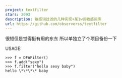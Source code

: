 ```yaml
---
project: textfilter
stars: 2093
description: 敏感词过滤的几种实现+某1w词敏感词库
url: https://github.com/observerss/textfilter
---
```


很短但是觉得挺有用的东东
所以单独立了个项目备份一下

USAGE:

    >>> f = DFAFilter()
    >>> f.add("sexy")
    >>> f.filter("hello sexy baby")
    hello \*\*\*\* baby
